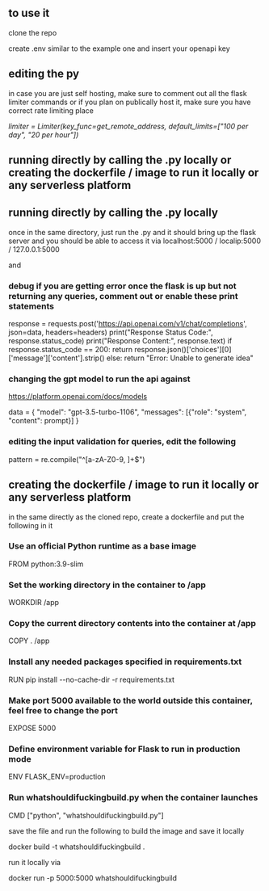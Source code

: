 ## to use it

clone the repo

create .env similar to the example one and insert your openapi key

## editing the py

in case you are just self hosting, make sure to comment out all the flask limiter commands or if you plan on publically host it, make sure you have correct rate limiting place

*limiter = Limiter(key_func=get_remote_address, default_limits=["100 per day", "20 per hour"])*

## running directly by calling the .py locally or creating the dockerfile / image to run it locally or any serverless platform

## running directly by calling the .py locally

once in the same directory, just run the .py and it should bring up the flask server and you should be able to access it via localhost:5000 / localip:5000 / 127.0.0.1:5000 

and 

### debug if you are getting error once the flask is up but not returning any queries, comment out or enable these print statements

response = requests.post('https://api.openai.com/v1/chat/completions', json=data, headers=headers)
print("Response Status Code:", response.status_code)
    print("Response Content:", response.text)
    if response.status_code == 200:
        return response.json()['choices'][0]['message']['content'].strip()
    else:
        return "Error: Unable to generate idea"

### changing the gpt model to run the api against

https://platform.openai.com/docs/models

data = {
        "model": "gpt-3.5-turbo-1106",
        "messages": [{"role": "system", "content": prompt}]
    }

### editing the input validation for queries, edit the following

pattern = re.compile("^[a-zA-Z0-9, ]+$")


## creating the dockerfile / image to run it locally or any serverless platform

in the same directly as the cloned repo, create a dockerfile and put the following in it

### Use an official Python runtime as a base image
FROM python:3.9-slim

### Set the working directory in the container to /app
WORKDIR /app

### Copy the current directory contents into the container at /app
COPY . /app

### Install any needed packages specified in requirements.txt
RUN pip install --no-cache-dir -r requirements.txt

### Make port 5000 available to the world outside this container, feel free to change the port
EXPOSE 5000

### Define environment variable for Flask to run in production mode
ENV FLASK_ENV=production

### Run whatshouldifuckingbuild.py when the container launches
CMD ["python", "whatshouldifuckingbuild.py"]

save the file and run the following to build the image and save it locally

docker build -t whatshouldifuckingbuild .

run it locally via 

docker run -p 5000:5000 whatshouldifuckingbuild